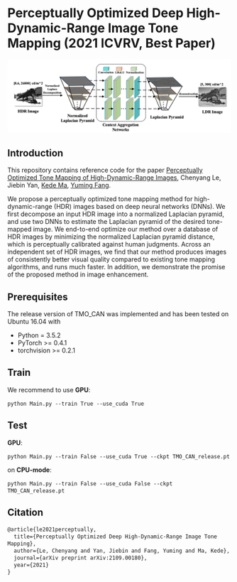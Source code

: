 # Perceptually Optimized Deep High-Dynamic-Range Image Tone Mapping (2021 ICVRV, Best Paper)
![framework](./framework.png)

## Introduction
This repository contains reference code for the paper [Perceptually Optimized Tone Mapping of High-Dynamic-Range Images](#),
Chenyang Le, Jiebin Yan, [Kede Ma](https://kedema.org/), [Yuming Fang](http://sim.jxufe.cn/JDMKL/ymfang.html).

We propose a perceptually optimized tone mapping method for high-dynamic-range (HDR) images based on deep neural networks (DNNs). We first decompose an input HDR image into a normalized Laplacian pyramid, and use two DNNs to estimate the Laplacian pyramid of the desired tone-mapped image. We end-to-end optimize our method over a database of HDR images by minimizing the normalized Laplacian pyramid distance, which is perceptually calibrated against human judgments. Across an independent set of HDR images, we find that our method produces images of consistently better visual quality compared to existing tone mapping algorithms, and runs much faster. In addition, we demonstrate the promise of the proposed method in image enhancement. 



## Prerequisites
The release version of TMO_CAN was implemented and has been tested on Ubuntu 16.04 with
- Python = 3.5.2
- PyTorch >= 0.4.1
- torchvision >= 0.2.1 

## Train
We recommend to use **GPU**:
```
python Main.py --train True --use_cuda True
```

## Test
**GPU**:
```
python Main.py --train False --use_cuda True --ckpt TMO_CAN_release.pt
``` 
on **CPU-mode**:
```
python Main.py --train False --use_cuda False --ckpt TMO_CAN_release.pt
``` 


## Citation
```
@article{le2021perceptually,
  title={Perceptually Optimized Deep High-Dynamic-Range Image Tone Mapping},
  author={Le, Chenyang and Yan, Jiebin and Fang, Yuming and Ma, Kede},
  journal={arXiv preprint arXiv:2109.00180},
  year={2021}
}
```


